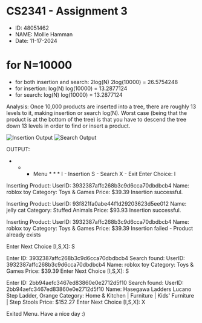 # CS2341 - Assignment 3
- ID: 48051462
- NAME: Mollie Hamman
- Date: 11-17-2024

#                                                         for N=10000
- for both insertion and search:      2log(N)             2log(10000) = 26.5754248
- for insertion:                      log(N)              log(10000)  = 13.2877124
- for search:                         log(N)              log(10000)  = 13.2877124

Analysis:
Once 10,000 products are inserted into a tree, there are roughly 13 levels to it, making insertion or search log(N).
Worst case (being that the product is at the bottom of the tree) is that you have to descend the tree down 13 levels in order to find or insert a product.

![Insertion Output]("Insertion.png")
![Search Output]("Search.png")

OUTPUT:
* * * Menu * * *
I - Insertion
S - Search
X - Exit
Enter Choice: I

Inserting Product:
UserID: 3932387affc268b3c9d6cca70dbdbcb4
Name: roblox toy
Category: Toys & Games
Price: $39.39
Insertion successful.

Inserting Product:
UserID: 93f821fa0abe44f1d29203623d5ee012
Name: jelly cat
Category: Stuffed Animals
Price: $93.93
Insertion successful.

Inserting Product:
UserID: 3932387affc268b3c9d6cca70dbdbcb4
Name: roblox toy
Category: Toys & Games
Price: $39.39
Insertion failed - Product already exists

Enter Next Choice [I,S,X]: S

Enter ID: 3932387affc268b3c9d6cca70dbdbcb4
Search found:
UserID: 3932387affc268b3c9d6cca70dbdbcb4
Name: roblox toy
Category: Toys & Games
Price: $39.39
Enter Next Choice [I,S,X]: S

Enter ID: 2bb94aefc3467ed83860e0e2712d5f10
Search found:
UserID: 2bb94aefc3467ed83860e0e2712d5f10
Name: Hasegawa Ladders Lucano Step Ladder, Orange
Category: Home & Kitchen | Furniture | Kids' Furniture | Step Stools
Price: $152.27
Enter Next Choice [I,S,X]: X

Exited Menu. Have a nice day :)
